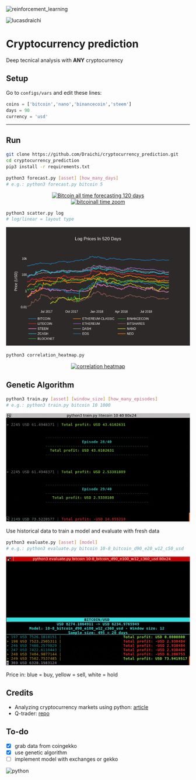 ![reinforcement_learning](https://img.shields.io/badge/reinforcement_learning-cryptocurrencys-8440c4.svg?colorA=32073d&longCache=true&style=for-the-badge "reinforcement learning cryptocurrencys")

![lucasdraichi](https://img.shields.io/badge/made_by-lucas_draichi-32073d.svg?colorA=8440c4&longCache=true&style=for-the-badge "lucas draichi")

# Cryptocurrency prediction

Deep tecnical analysis with **ANY** cryptocurrency

## Setup

Go to `configs/vars` and edit these lines:
```python
coins = ['bitcoin','nano','binancecoin','steem']
days = 90
currency = 'usd'
```
---
## Run

```sh
git clone https://github.com/Draichi/cryptocurrency_prediction.git
cd cryptocurrency_prediction
pip3 install -r requirements.txt
```

```sh
python3 forecast.py [asset] [how_many_days]
# e.g.: python3 forecast.py bitcoin 5
```
<div>
    <a href="https://plot.ly/~randy_marsh/43/?share_key=CXbolfQrLgKWSBiPSM3CU0" target="_blank" title="Bitcoin all time forecasting 120 days" style="display: block; text-align: center;"><img src="https://plot.ly/~randy_marsh/43.png?share_key=CXbolfQrLgKWSBiPSM3CU0" alt="Bitcoin all time forecasting 120 days" style="max-width: 100%;width: 600px;"  width="600" onerror="this.onerror=null;this.src='https://plot.ly/404.png';" /></a>
    <script data-plotly="randy_marsh:43" sharekey-plotly="CXbolfQrLgKWSBiPSM3CU0" src="https://plot.ly/embed.js" async></script>
</div>

<div>
    <a href="https://plot.ly/~randy_marsh/45/?share_key=12TLlplPG26co8BzHCFSPn" target="_blank" title="bitcoinall time zoom" style="display: block; text-align: center;"><img src="https://plot.ly/~randy_marsh/45.png?share_key=12TLlplPG26co8BzHCFSPn" alt="bitcoinall time zoom" style="max-width: 100%;width: 600px;"  width="600" onerror="this.onerror=null;this.src='https://plot.ly/404.png';" /></a>
    <script data-plotly="randy_marsh:45" sharekey-plotly="12TLlplPG26co8BzHCFSPn" src="https://plot.ly/embed.js" async></script>
</div>


```sh
python3 scatter.py log
# log/linear = layout type
```

![10-8-2018](imgs/log_520.png "10-8-2018")

```sh
python3 correlation_heatmap.py
```
<div>
    <a href="https://plot.ly/~randy_marsh/47/?share_key=KiwLmIfF01AgF7CqocfQbR" target="_blank" title="correlation heatmap" style="display: block; text-align: center;"><img src="https://plot.ly/~randy_marsh/47.png?share_key=KiwLmIfF01AgF7CqocfQbR" alt="correlation heatmap" style="max-width: 100%;width: 600px;"  width="600" onerror="this.onerror=null;this.src='https://plot.ly/404.png';" /></a>
    <script data-plotly="randy_marsh:47" sharekey-plotly="KiwLmIfF01AgF7CqocfQbR" src="https://plot.ly/embed.js" async></script>
</div>


## Genetic Algorithm

```sh
python3 train.py [asset] [window_size] [how_many_episodes]
# e.g.: python3 train.py bitcoin 10 1000
```

![trainning](imgs/trainning.gif)

Use historical data to train a model and evaluate with fresh data

```sh
python3 evaluate.py [asset] [model]
# e.g.: python3 evaluate.py bitcoin 10-8_bitcoin_d90_e20_w12_c50_usd
```

![evaluate](imgs/evaluating.gif)

Price in: blue = buy, yellow = sell, white = hold

## Credits
- Analyzing cryptocurrency markets using python: [article](https://blog.patricktriest.com/analyzing-cryptocurrencies-python/)
- Q-trader: [repo](https://github.com/edwardhdlu/q-trader)

## To-do
- [x] grab data from coingekko
- [x] use genetic algorithm
- [ ] implement model with exchanges or gekko

![python](https://img.shields.io/badge/i_accept-pull_requests-2d72e2.svg?colorA=ae2ce2&longCache=true&style=for-the-badge "python")
